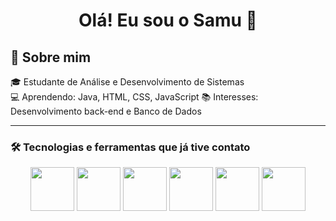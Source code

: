 <h1 align="center">Olá! Eu sou o Samu 👋</h1>

<h2>🚀 Sobre mim</h2>

🎓 Estudante de Análise e Desenvolvimento de Sistemas  
💻 Aprendendo: Java, HTML, CSS, JavaScript
📚 Interesses: Desenvolvimento back-end e Banco de Dados  

---

### 🛠️ Tecnologias e ferramentas que já tive contato

<p align="center">
  <img src="https://cdn.jsdelivr.net/gh/devicons/devicon@latest/icons/c/c-original.svg" width=70px/>
  <img src="https://cdn.jsdelivr.net/gh/devicons/devicon@latest/icons/csharp/csharp-original.svg" width=70px/>
  <img src="https://cdn.jsdelivr.net/gh/devicons/devicon@latest/icons/postgresql/postgresql-original.svg" width=70px/>
  <img src="https://cdn.jsdelivr.net/gh/devicons/devicon@latest/icons/java/java-original.svg" width=70px/>
  <img src="https://cdn.jsdelivr.net/gh/devicons/devicon@latest/icons/css3/css3-original.svg" width=70px/>
  <img src="https://cdn.jsdelivr.net/gh/devicons/devicon@latest/icons/html5/html5-original.svg" width=70px/>
</p>


